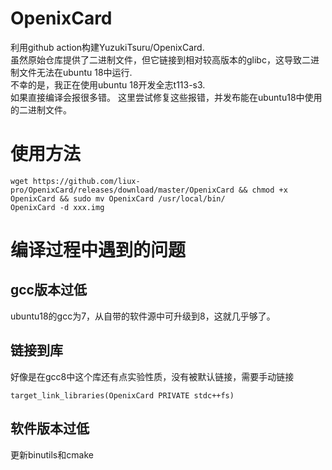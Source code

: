 # OpenixCard
利用github action构建YuzukiTsuru/OpenixCard.  
虽然原始仓库提供了二进制文件，但它链接到相对较高版本的glibc，这导致二进制文件无法在ubuntu 18中运行.   
不幸的是，我正在使用ubuntu 18开发全志t113-s3.   
如果直接编译会报很多错。
这里尝试修复这些报错，并发布能在ubuntu18中使用的二进制文件。 

# 使用方法
```
wget https://github.com/liux-pro/OpenixCard/releases/download/master/OpenixCard && chmod +x OpenixCard && sudo mv OpenixCard /usr/local/bin/
OpenixCard -d xxx.img
```

# 编译过程中遇到的问题
## gcc版本过低
ubuntu18的gcc为7，从自带的软件源中可升级到8，这就几乎够了。
## 链接到库
好像是在gcc8中这个库还有点实验性质，没有被默认链接，需要手动链接  
```
target_link_libraries(OpenixCard PRIVATE stdc++fs)
```
## 软件版本过低
更新binutils和cmake
